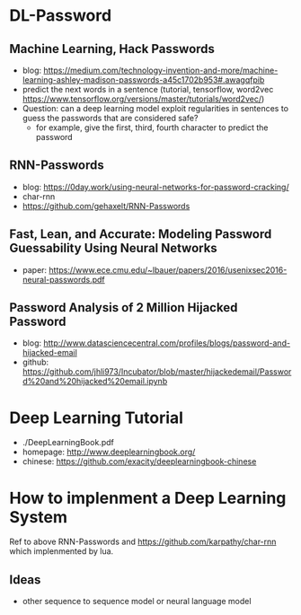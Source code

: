 # DL-Password

## Machine Learning, Hack Passwords
- blog: https://medium.com/technology-invention-and-more/machine-learning-ashley-madison-passwords-a45c1702b953#.awagqfpib
- predict the next words in a sentence (tutorial, tensorflow, word2vec https://www.tensorflow.org/versions/master/tutorials/word2vec/)
- Question: can a deep learning model exploit regularities in sentences to guess the passwords that are considered safe?
	- for example, give the first, third, fourth character to predict the password
 

## RNN-Passwords
- blog: https://0day.work/using-neural-networks-for-password-cracking/
- char-rnn
- https://github.com/gehaxelt/RNN-Passwords


## Fast, Lean, and Accurate: Modeling Password Guessability Using Neural Networks
- paper: https://www.ece.cmu.edu/~lbauer/papers/2016/usenixsec2016-neural-passwords.pdf

## Password Analysis of 2 Million Hijacked Password
- blog: http://www.datasciencecentral.com/profiles/blogs/password-and-hijacked-email
- github: https://github.com/jhli973/Incubator/blob/master/hijackedemail/Password%20and%20hijacked%20email.ipynb


# Deep Learning Tutorial

- ./DeepLearningBook.pdf
- homepage: http://www.deeplearningbook.org/
- chinese: https://github.com/exacity/deeplearningbook-chinese


# How to implenment a Deep Learning System
Ref to above RNN-Passwords and https://github.com/karpathy/char-rnn which implenmented by lua.


## Ideas
- other sequence to sequence model or neural language model
